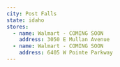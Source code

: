 ```yaml
---
city: Post Falls
state: idaho
stores:
  - name: Walmart - COMING SOON
    address: 3050 E Mullan Avenue
  - name: Walmart - COMING SOON
    address: 6405 W Pointe Parkway
---
```

